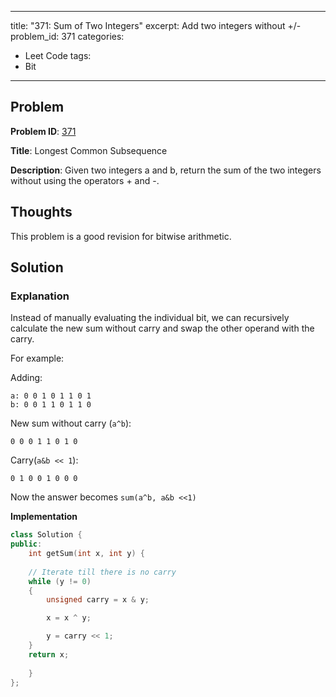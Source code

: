 
---
title: "371: Sum of Two Integers"
excerpt: Add two integers without +/-
problem_id: 371
categories:
  - Leet Code
tags:
  - Bit
---

## Problem

**Problem ID**: [371](https://leetcode.com/problems/sum-of-two-integers/)

**Title**: Longest Common Subsequence

**Description**:
Given two integers a and b, return the sum of the two integers without using the operators + and -.


## Thoughts

This problem is a good revision for bitwise arithmetic.


## Solution

### Explanation

Instead of manually evaluating the individual bit, we can recursively calculate
the new sum without carry and swap the other operand with the carry.

For example:

Adding:
```
a: 0 0 1 0 1 1 0 1
b: 0 0 1 1 0 1 1 0
```

New sum without carry (`a^b`):
```
0 0 0 1 1 0 1 0
```
Carry(`a&b << 1`):
```
0 1 0 0 1 0 0 0
```
Now the answer becomes `sum(a^b, a&b <<1)`

**Implementation**

```cpp
class Solution {
public:
    int getSum(int x, int y) {
        
    // Iterate till there is no carry
    while (y != 0)
    {
        unsigned carry = x & y;

        x = x ^ y;

        y = carry << 1;
    }
    return x;
        
    }
};
```

